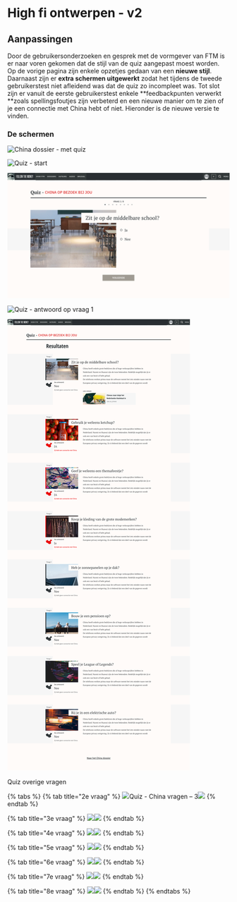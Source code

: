# High fi ontwerpen - v2

## Aanpassingen

Door de gebruikersonderzoeken en gesprek met de vormgever van FTM is er naar voren gekomen dat de stijl van de quiz aangepast moest worden. Op de vorige pagina zijn enkele opzetjes gedaan van een **nieuwe stijl**. Daarnaast zijn er **extra schermen uitgewerkt** zodat het tijdens de tweede gebruikerstest niet afleidend was dat de quiz zo incompleet was. Tot slot zijn er vanuit de eerste gebruikerstest enkele **feedbackpunten verwerkt **zoals spellingsfoutjes zijn verbeterd en een nieuwe manier om te zien of je een connectie met China hebt of niet. Hieronder is de nieuwe versie te vinden.

### De schermen

![China dossier - met quiz](<../../.gitbook/assets/China dossier (1).png>)

![Quiz - start](<../../.gitbook/assets/Quiz - China start – 3.png>)

![Quiz - vraag 1](<../../.gitbook/assets/Quiz - China vragen - 1 (1).png>)

![Quiz - antwoord op vraag 1](<../../.gitbook/assets/Quiz - China vragen – antwoord 1.png>)

![Quiz - resultaten](<../../.gitbook/assets/Quiz - Resultaten (5).png>)



Quiz overige vragen

{% tabs %}
{% tab title="2e vraag" %}
![](<../../.gitbook/assets/Quiz - China vragen – 2.png>)Quiz - China vragen – 3![](<../../.gitbook/assets/Quiz - China vragen – antwoord 2.png>)
{% endtab %}

{% tab title="3e vraag" %}
![](<../../.gitbook/assets/Quiz - China vragen – 3 (1).png>)![](<../../.gitbook/assets/Quiz - China vragen – antwoord 3.png>)
{% endtab %}

{% tab title="4e vraag" %}
![](<../../.gitbook/assets/Quiz - China vragen – 4.png>)![](<../../.gitbook/assets/Quiz - China vragen – antwoord 4.png>)
{% endtab %}

{% tab title="5e vraag" %}
![](<../../.gitbook/assets/Quiz - China vragen – 5.png>)![](<../../.gitbook/assets/Quiz - China vragen – antwoord 5.png>)
{% endtab %}

{% tab title="6e vraag" %}
![](<../../.gitbook/assets/Quiz - China vragen – 6 (1).png>)![](<../../.gitbook/assets/Quiz - China vragen – antwoord 6 (2).png>)
{% endtab %}

{% tab title="7e vraag" %}
![](<../../.gitbook/assets/Quiz - China vragen – 7 (1).png>)![](<../../.gitbook/assets/Quiz - China vragen – antwoord 7.png>)
{% endtab %}

{% tab title="8e vraag" %}
![](<../../.gitbook/assets/Quiz - China vragen – 8.png>)![](<../../.gitbook/assets/Quiz - China vragen – antwoord 8.png>)
{% endtab %}
{% endtabs %}

